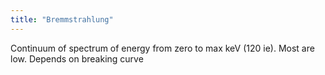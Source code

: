 ```yaml
---
title: "Bremmstrahlung"
---
```

Continuum of spectrum of energy from zero to max keV (120 ie). Most are low. Depends on breaking curve

